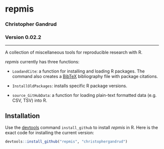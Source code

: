 repmis
===

### Christopher Gandrud
### Version 0.02.2

---

A collection of miscellaneous tools for reproducible research with R.

*repmis* currently has three functions:

- `LoadandCite`: a function for installing and loading R packages. The command also creates a [BibTeX](http://en.wikipedia.org/wiki/BibTeX) bibliography file with package citations.

- `InstallOldPackages`: installs specific R package versions.

- `source_GitHubData`: a function for loading plain-text formatted data (e.g. CSV, TSV) into R.

## Installation

Use the [devtools](https://github.com/hadley/devtools) command `install_github` to install *repmis* in R. Here is the exact code for installing the current version:

```r
devtools::install_github("repmis", "christophergandrud")
```
